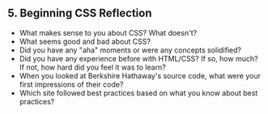 ## 5. Beginning CSS Reflection

- What makes sense to you about CSS? What doesn't?
- What seems good and bad about CSS?
- Did you have any "aha" moments or were any concepts solidified?
- Did you have any experience before with HTML/CSS? If so, how much? If not, how hard did you feel it was to learn?
- When you looked at Berkshire Hathaway's source code, what were your first impressions of their code?
- Which site followed best practices based on what you know about best practices?
